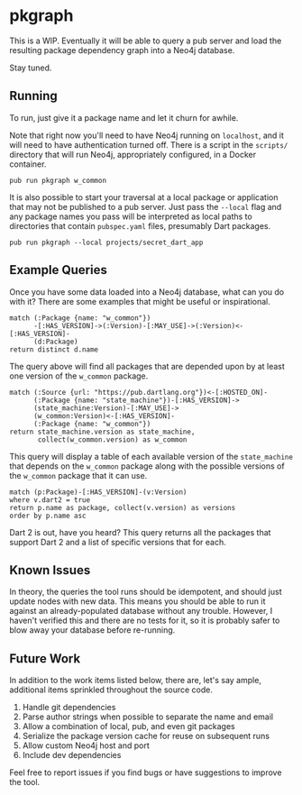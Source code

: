 # pkgraph

This is a WIP. Eventually it will be able to query a pub server and
load the resulting package dependency graph into a Neo4j database.

Stay tuned.

## Running

To run, just give it a package name and let it churn for awhile.

Note that right now you'll need to have Neo4j running on `localhost`,
and it will need to have authentication turned off. There is a script
in the `scripts/` directory that will run Neo4j, appropriately
configured, in a Docker container.

```shell
pub run pkgraph w_common
```

It is also possible to start your traversal at a local package or
application that may not be published to a pub server. Just pass
the `--local` flag and any package names you pass will be interpreted
as local paths to directories that contain `pubspec.yaml` files,
presumably Dart packages.

```shell
pub run pkgraph --local projects/secret_dart_app
```

## Example Queries

Once you have some data loaded into a Neo4j database, what can you do
with it? There are some examples that might be useful or inspirational.

```cypher
match (:Package {name: "w_common"})
      -[:HAS_VERSION]->(:Version)-[:MAY_USE]->(:Version)<-[:HAS_VERSION]-
      (d:Package)
return distinct d.name
```

The query above will find all packages that are depended upon by at
least one version of the `w_common` package.

```cypher
match (:Source {url: "https://pub.dartlang.org"})<-[:HOSTED_ON]-
      (:Package {name: "state_machine"})-[:HAS_VERSION]->
      (state_machine:Version)-[:MAY_USE]->
      (w_common:Version)<-[:HAS_VERSION]-
      (:Package {name: "w_common"})
return state_machine.version as state_machine,
       collect(w_common.version) as w_common
```

This query will display a table of each available version of the
`state_machine` that depends on the `w_common` package along with the
possible versions of the `w_common` package that it can use.

```cypher
match (p:Package)-[:HAS_VERSION]-(v:Version)
where v.dart2 = true
return p.name as package, collect(v.version) as versions
order by p.name asc
```

Dart 2 is out, have you heard? This query returns all the packages
that support Dart 2 and a list of specific versions that for each.

## Known Issues

In theory, the queries the tool runs should be idempotent, and should
just update nodes with new data. This means you should be able to run
it against an already-populated database without any trouble. However,
I haven't verified this and there are no tests for it, so it is
probably safer to blow away your database before re-running.

## Future Work

In addition to the work items listed below, there are, let's say ample,
additional items sprinkled throughout the source code.

1. Handle git dependencies
2. Parse author strings when possible to separate the name and email
3. Allow a combination of local, pub, and even git packages
4. Serialize the package version cache for reuse on subsequent runs
5. Allow custom Neo4j host and port
6. Include dev dependencies

Feel free to report issues if you find bugs or have suggestions to
improve the tool.

